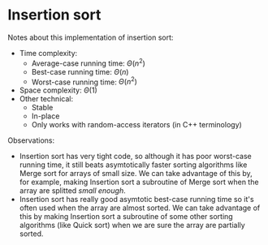 # Insertion sort
Notes about this implementation of insertion sort:
* Time complexity:
    * Average-case running time: $\Theta(n^2)$
    * Best-case running time: $\Theta(n)$
    * Worst-case running time: $\Theta(n^2)$
* Space complexity: $\Theta(1)$
* Other technical:
    * Stable
    * In-place
    * Only works with random-access iterators (in C++ terminology)

Observations:
* Insertion sort has very tight code, so although it has poor worst-case running time, it still beats asymtotically faster sorting algorithms like Merge sort for arrays of small size. We can take advantage of this by, for example, making Insertion sort a subroutine of Merge sort when the array are splitted *small enough*.
* Insertion sort has really good asymtotic best-case running time so it's often used when the array are almost sorted. We can take advantage of this by making Insertion sort a subroutine of some other sorting algorithms (like Quick sort) when we are sure the array are partially sorted.
